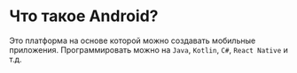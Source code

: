 # Что такое Android?

Это платформа на основе которой можно создавать мобильные приложения. Программировать можно на `Java`, `Kotlin`, `C#`, `React Native` и т.д.